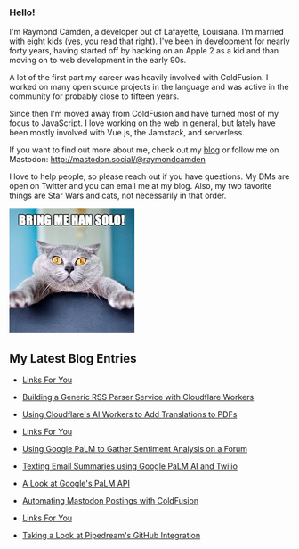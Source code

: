 ### Hello!

I'm Raymond Camden, a developer out of Lafayette, Louisiana. I'm married with eight kids (yes, you read that right). I've been in development for nearly forty years, having started off by hacking on an Apple 2 as a kid and than moving on to web development in the early 90s.

A lot of the first part my career was heavily involved with ColdFusion. I worked on many open source projects in the language and was active in the community for probably close to fifteen years. 

Since then I'm moved away from ColdFusion and have turned most of my focus to JavaScript. I love working on the web in general, but lately have been mostly involved with Vue.js, the Jamstack, and serverless. 

If you want to find out more about me, check out my [blog](https://www.raymondcamden.com) or follow me on Mastodon: <http://mastodon.social/@raymondcamden>

I love to help people, so please reach out if you have questions. My DMs are open on Twitter and you can email me at my blog. Also, my two favorite things are Star Wars and cats, not necessarily in that order.

![Star Wars cat](https://raw.githubusercontent.com/cfjedimaster/cfjedimaster/master/cat.jpg)

<!-- RSS -->
## My Latest Blog Entries

* [Links For You](https://www.raymondcamden.com/2023/11/05/links-for-you)

* [Building a Generic RSS Parser Service with Cloudflare Workers](https://www.raymondcamden.com/2023/10/31/building-a-generic-rss-parser-service-with-cloudflare-workers)

* [Using Cloudflare's AI Workers to Add Translations to PDFs](https://www.raymondcamden.com/2023/10/24/using-cloudflare-ai-workers-to-add-translations-to-pdfs)

* [Links For You](https://www.raymondcamden.com/2023/10/22/links-for-you)

* [Using Google PaLM to Gather Sentiment Analysis on a Forum](https://www.raymondcamden.com/2023/10/16/using-google-palm-to-gather-sentiment-analysis-on-a-forum)

* [Texting Email Summaries using Google PaLM AI and Twilio](https://www.raymondcamden.com/2023/10/13/texting-email-summaries-using-google-palm-ai-and-twilio)

* [A Look at Google's PaLM API](https://www.raymondcamden.com/2023/10/12/a-look-at-googles-palm-api)

* [Automating Mastodon Postings with ColdFusion](https://www.raymondcamden.com/2023/10/05/automating-mastodon-postings-with-coldfusion)

* [Links For You](https://www.raymondcamden.com/2023/10/01/links-for-you)

* [Taking a Look at Pipedream's GitHub Integration](https://www.raymondcamden.com/2023/09/29/taking-a-look-at-pipedreams-github-integration)

<!-- ENDRSS -->

